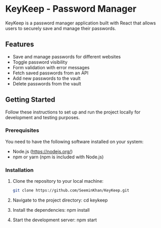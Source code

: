 # KeyKeep - Password Manager

KeyKeep is a password manager application built with React that allows users to securely save and manage their passwords.

## Features

- Save and manage passwords for different websites
- Toggle password visibility
- Form validation with error messages
- Fetch saved passwords from an API
- Add new passwords to the vault
- Delete passwords from the vault

## Getting Started

Follow these instructions to set up and run the project locally for development and testing purposes.

### Prerequisites

You need to have the following software installed on your system:

- Node.js (https://nodejs.org/)
- npm or yarn (npm is included with Node.js)

### Installation

1. Clone the repository to your local machine:

   ```bash
   git clone https://github.com/SeeminKhan/KeyKeep.git
2. Navigate to the project directory:
   cd keykeep
3. Install the dependencies:
   npm install
4. Start the development server:
   npm start
